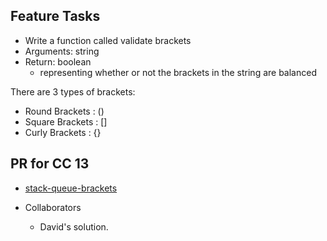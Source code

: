 ## Feature Tasks

- Write a function called validate brackets
- Arguments: string
- Return: boolean
  - representing whether or not the brackets in the string are balanced

There are 3 types of brackets:

- Round Brackets : ()
- Square Brackets : []
- Curly Brackets : {}

## PR for CC 13

- [stack-queue-brackets](stack-queue-brackets.png)

- Collaborators
  - David's solution.
